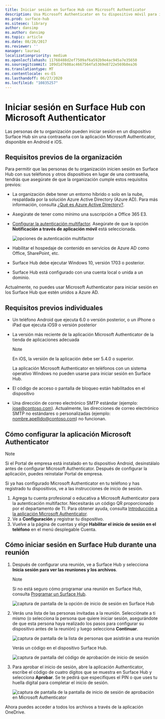 ```yaml
---
title: Iniciar sesión en Surface Hub con Microsoft Authenticator
description: Usa Microsoft Authenticator en tu dispositivo móvil para iniciar sesión en Surface Hub.
ms.prod: surface-hub
ms.sitesec: library
author: dansimp
ms.author: dansimp
ms.topic: article
ms.date: 08/28/2017
ms.reviewer: ''
manager: laurawi
localizationpriority: medium
ms.openlocfilehash: 11768488d2ef7509af6a592b9e4ac945a7e35650
ms.sourcegitcommit: 109d1d7608ac4667564fa5369e8722e569b8ea36
ms.translationtype: MT
ms.contentlocale: es-ES
ms.lasthandoff: 06/27/2020
ms.locfileid: "10835257"
---
```

# Iniciar sesión en Surface Hub con Microsoft Authenticator

Las personas de tu organización pueden iniciar sesión en un dispositivo Surface Hub sin una contraseña con la aplicación Microsoft Authenticator, disponible en Android e iOS.

## Requisitos previos de la organización

Para permitir que las personas de tu organización inicien sesión en Surface Hub con sus teléfonos y otros dispositivos en lugar de una contraseña, tendrás que asegúrate de que la organización cumple estos requisitos previos: 

- La organización debe tener un entorno híbrido o solo en la nube, respaldada por la solución Azure Active Directory (Azure AD). Para más información, consulta [¿Qué es Azure Active Directory?](https://docs.microsoft.com/azure/active-directory/active-directory-whatis).

- Asegúrate de tener como mínimo una suscripción a Office 365 E3. 

- [Configurar la autenticación multifactor](https://docs.microsoft.com/azure/active-directory/authentication/howto-mfa-mfasettings). Asegúrate de que la opción **Notificación a través de aplicación móvil** está seleccionada. 

    ![opciones de autenticación multifactor](images/mfa-options.png)

- Habilitar el hospedaje de contenido en servicios de Azure AD como Office, SharePoint, etc. 

- Surface Hub debe ejecutar Windows 10, versión 1703 o posterior.

- Surface Hub está configurado con una cuenta local o unida a un dominio.

Actualmente, no puedes usar Microsoft Authenticator para iniciar sesión en los Surface Hub que estén unidos a Azure AD.

## Requisitos previos individuales

- Un teléfono Android que ejecuta 6.0 o versión posterior, o un iPhone o iPad que ejecuta iOS9 o versión posterior 

- La versión más reciente de la aplicación Microsoft Authenticator de la tienda de aplicaciones adecuada

    >[!NOTE]
    >En iOS, la versión de la aplicación debe ser 5.4.0 o superior.
    >
    >La aplicación Microsoft Authenticator en teléfonos con un sistema operativo Windows no pueden usarse para iniciar sesión en Surface Hub.

- El código de acceso o pantalla de bloqueo están habilitados en el dispositivo

- Una dirección de correo electrónico SMTP estándar (ejemplo: jose@contoso.com). Actualmente, las direcciones de correo electrónico SMTP no estándares o personalizadas (ejemplo: nombre.apellido@contoso.com) no funcionan.

## Cómo configurar la aplicación Microsoft Authenticator

>[!NOTE]
>Si el Portal de empresa está instalado en tu dispositivo Android, desinstálalo antes de configurar Microsoft Authenticator. Después de configurar la aplicación, puedes reinstalar Portal de empresa.
>
>Si ya has configurado Microsoft Authenticator en tu teléfono y has registrado tu dispositivos, ve a las instrucciones de inicio de sesión.

1. Agrega tu cuenta profesional o educativa a Microsoft Authenticator para la autenticación multifactor. Necesitarás un código QR proporcionado por el departamento de TI. Para obtener ayuda, consulta [Introducción a la aplicación Microsoft Authenticator](https://docs.microsoft.com/azure/multi-factor-authentication/end-user/microsoft-authenticator-app-how-to).
2. Ve a **Configuración** y registrar tu dispositivo.
3. Vuelve a la página de cuentas y elige **Habilitar el inicio de sesión en el teléfono** en el menú desplegable Cuenta.

## Cómo iniciar sesión en Surface Hub durante una reunión

1. Después de configurar una reunión, ve a Surface Hub y selecciona **Inicia sesión para ver las reuniones y los archivos**.

    >[!NOTE]
    >Si no está seguro cómo programar una reunión en Surface Hub, consulta [Programar un Surface Hub](https://support.microsoft.com/help/17325/surfacehub-schedulemeeting).

    ![captura de pantalla de la opción de inicio de sesión en Surface Hub](images/sign-in.png)

2. Verás una lista de las personas invitadas a la reunión. Selecciónate a ti mismo (o selecciona la persona que quiere iniciar sesión, asegurándote de que esta persona haya realizado los pasos para configurar su dispositivo antes de la reunión) y luego selecciona **Continuar**.

    ![captura de pantalla de la lista de personas que asistirán a una reunión](images/attendees.png)

    Verás un código en el dispositivo Surface Hub.

    ![captura de pantalla del código de aprobación de inicio de sesión](images/approve-signin.png)

3. Para aprobar el inicio de sesión, abre la aplicación Authenticator, escribe el código de cuatro dígitos que se muestra en Surface Hub y selecciona **Aprobar**. Se te pedirá que especifiques el PIN o que uses tu huella digital para completar el inicio de sesión. 

    ![captura de pantalla de la pantalla de inicio de sesión de aprobación en Microsoft Authenticator](images/approve-signin2.png)

Ahora puedes acceder a todos los archivos a través de la aplicación OneDrive.